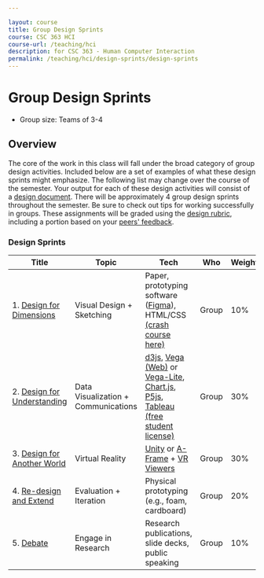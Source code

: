 ```yaml
---

layout: course
title: Group Design Sprints
course: CSC 363 HCI
course-url: /teaching/hci
description: for CSC 363 - Human Computer Interaction
permalink: /teaching/hci/design-sprints/design-sprints
---
```


# Group Design Sprints

* Group size: Teams of 3-4

## Overview 
The core of the work in this class will fall under the broad category of group design activities. Included below are a set of examples of what these design sprints might emphasize. The following list may change over the course of the semester. Your output for each of these design activities will consist of a [design document](/teaching/hci/design-doc). There will be approximately 4 group design sprints throughout the semester. Be sure to check out tips for working successfully in groups. These assignments will be graded using the [design rubric](https://docs.google.com/spreadsheets/d/1aI9LcmVZmh_977G__U4Guz_rPRCwWZs26J_yHXbhSyY/edit?usp=sharing), including a portion based on your [peers' feedback](https://forms.gle/4TgYVtRABUdqjeZX7).

### Design Sprints

| Title | Topic | Tech | Who | Weight | Start | Due | 
|-------|-------|------|-----|--------|-------|-----|
| 1. [Design for Dimensions](/teaching/hci/design-sprints/dimensions) | Visual Design + Sketching | Paper, prototyping software ([Figma](https://www.figma.com/)), HTML/CSS [(crash course here)](https://www.codecademy.com/) | Group | 10% | 9/10 | 9/22 |
| 2. [Design for Understanding](/teaching/hci/design-sprints/understanding) | Data Visualization + Communications | [d3js](https://d3js.org/), [Vega (Web)](https://vega.github.io/) or [Vega-Lite](https://vega.github.io/vega-lite/), [Chart.js](https://www.chartjs.org/), [P5js](https://p5js.org/), [Tableau (free student license)](https://www.tableau.com/) | Group | 30% | 9/25 | 10/9 |
| 3. [Design for Another World](/teaching/hci/design-sprints/another-world) | Virtual Reality | [Unity](https://unity.com/) or [A-Frame](https://aframe.io/) + [VR Viewers](https://arvr.google.com/cardboard/) | Group | 30% | 10/14 | 10/30 | 
| 4. [Re-design and Extend](/teaching/hci/design-sprints/redesign) | Evaluation + Iteration | Physical prototyping (e.g., foam, cardboard) | Group | 20% | 11/4 | 12/2 | 
| 5. [Debate](/teaching/hci/debate) | Engage in Research | Research publications, slide decks, public speaking | Group | 10% | 12/2 | 12/4 | 
